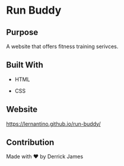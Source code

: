 # Run Buddy

## Purpose

A website that offers fitness training serivces.


## Built With

* HTML

* CSS


## Website

https://lernantino.github.io/run-buddy/


## Contribution

Made with ❤️ by Derrick James
